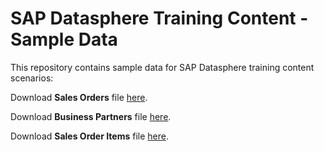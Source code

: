 # SAP Datasphere Training Content - Sample Data
This repository contains sample data for SAP Datasphere training content scenarios:

<p align="justify">Download <b>Sales Orders</b> file <a href="https://prateekbagorahgs.github.io/sapdataspheretraining/BusinessPartners.csv" download="SalesOrders.csv">here</a>.</p>

<p align="justify">Download <b>Business Partners</b> file <a href="https://prateekbagorahgs.github.io/sapdataspheretraining/BusinessPartners.csv" download="BusinessPartners.csv">here</a>.</p>

<p align="justify">Download <b>Sales Order Items</b> file <a href="https://prateekbagorahgs.github.io/sapdataspheretraining/BusinessPartners.csv" download="SalesOrderItems.csv">here</a>.</p>
